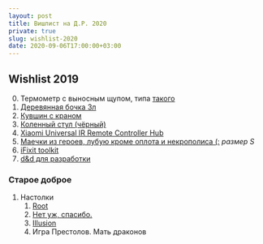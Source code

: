 ```yaml
---
layout: post
title: Вишлист на Д.Р. 2020
private: true
slug: wishlist-2020
date: 2020-09-06T17:00:00+03:00
---
```


## Wishlist 2019

0. Термометр с выносным щупом, типа [такого](https://gsmin.ru/catalog/dom_i_ofis/tovary_dlya_kukhni/kukhonnyy_termometr_so_shchupom_tekhmetr_t_01820_chernyy/)
1. [Деревянная бочка 3л](https://msk.mirbeer.ru/catalog/samogonovarenie/bondarnie_izdeliya/bochka_iz_skalnogo_duba_beervingem_3_l/)
2. [Кувшин с краном](https://www.ikea.com/ru/ru/p/kalasfint-kuvshin-s-kranom-prozrachnoe-steklo-10446307/)
3. [Коленный стул (чёрный)](https://www.medspros.ru/shop/takasima_olimp_sk_1_2.html)
4. [Xiaomi Universal IR Remote Controller Hub](https://foxpox.ru/shop/UID_1614.html)
5. [Маечки из героев, лубую кроме оплота и некрополиса (:](https://www.deadbrush.ru/catalog/games/homm3/) _размер S_
6. [iFixit toolkit](https://www.ifixit.com/Store/Tools/Pro-Tech-Toolkit/IF145-307?o=4)
7. [d&d для разработки](https://pretendstore.co/products/pocket-developer)

### Старое доброе

1. Настолки
    1. [Root](https://boardgamegeek.com/boardgame/237182/root)
    2. [Нет уж, спасибо.](https://tesera.ru/game/no-thanks/)
    3. [Illusion](https://boardgamegeek.com/boardgame/244995/illusion)
    4. Игра Престолов. Мать драконов
